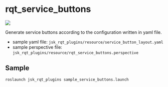 # rqt\_service\_buttons
![](images/rqt_service_buttons.png)

Generate service buttons according to the configuration written in yaml file.
- sample yaml file: `jsk_rqt_plugins/resource/service_button_layout.yaml`
- sample perspective file: `jsk_rqt_plugins/resource/rqt_service_buttons.perspective`

## Sample

```bash
roslaunch jsk_rqt_plugins sample_service_buttons.launch
```
